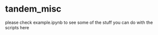 # tandem_misc

please check example.ipynb to see some of the stuff you can do with the scripts here
